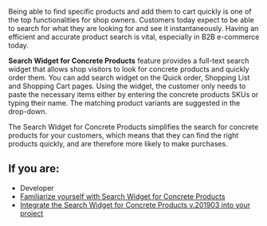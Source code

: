 Being able to find specific products and add them to cart quickly is one of the top functionalities for shop owners. Customers today expect to be able to search for what they are looking for and see it instantaneously. Having an efficient and accurate product search is vital, especially in B2B e-commerce today.

**Search Widget for Concrete Products** feature provides a full-text search widget that allows shop visitors to look for concrete products and quickly order them. You can add search widget on the Quick order, Shopping List and Shopping Cart pages. Using the widget, the customer only needs to paste the necessary items either by entering the concrete products SKUs or typing their name. The matching product variants are suggested in the drop-down.

The Search Widget for Concrete Products simplifies the search for concrete products for your customers, which means that they can find the right products quickly, and are therefore more likely to make purchases.

## If you are:

<div class="mr-container">
    <div class="mr-list-container">
        <!-- col1 -->
        <div class="mr-col">
            <ul class="mr-list mr-list-green">
                <li class="mr-title">Developer</li>
                <li><a href="https://documentation.spryker.com/docs/en/en/search-widget-for-concrete-producs-overview-201903" class="mr-link">Familiarize yourself with Search Widget for Concrete Products</a></li>
                <li><a href="https://documentation.spryker.com/docs/en/en/product-feature-integration-201903" class="mr-link">Integrate the Search Widget for Concrete Products v.201903 into your project</a></li>
            </ul>
        </div>
    </div>
</div>
